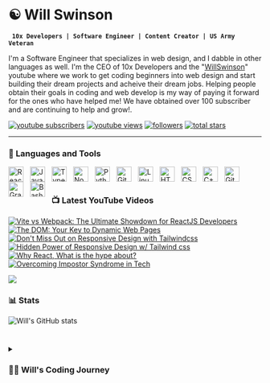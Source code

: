 # ☯ Will Swinson

**` 10x Developers | Software Engineer | Content Creator | US Army Veteran`**

I'm a Software Engineer that specializes in web design, and I dabble in other languages as well. I'm the CEO of 10x Developers and the "[WillSwinson](https://www.youtube.com/@WillSwinson)" youtube where we work to get coding beginners into web design and start building their dream projects and acheive their dream jobs. Helping people obtain their goals in coding and web develop is my way of paying it forward for the ones who have helped me! We have obtained over 100 subscriber and are continuing to help and grow!.

   <p align="left">
      <a href="https://www.youtube.com/channel/UC7VmhGsLfRXzoP1qAQtaL9Q?sub_confirmation=1">
         <img alt="youtube subscribers" title="Subscribe to my YouTube channel" src="https://custom-icon-badges.demolab.com/youtube/channel/subscribers/UC7VmhGsLfRXzoP1qAQtaL9Q?color=%23E05D44&label=SUBSCRIBE&logo=video&logoColor=white&style=for-the-badge&labelColor=CE4630"/></a> 
      <a href="https://www.youtube.com/channel/UC7VmhGsLfRXzoP1qAQtaL9Q">
         <img alt="youtube views" title="YouTube views" src="https://custom-icon-badges.demolab.com/youtube/channel/views/UC7VmhGsLfRXzoP1qAQtaL9Q?color=%23E1AD0E&logo=eye&logoColor=white&style=for-the-badge&labelColor=C79600"/></a> 
      <a href="https://github.com/Will-Swinson?tab=followers">
         <img alt="followers" title="Follow me on Github" src="https://custom-icon-badges.demolab.com/github/followers/Will-Swinson?color=236ad3&labelColor=1155ba&style=for-the-badge&logo=person-add&label=Follow&logoColor=white"/></a>
      <a href="https://github.com/Will-Swinson?tab=repositories&sort=stargazers">
         <img alt="total stars" title="Total stars on GitHub" src="https://custom-icon-badges.demolab.com/github/stars/Will-Swinson?color=55960c&style=for-the-badge&labelColor=488207&logo=star"/></a>
   </p>

---

### 🧰 Languages and Tools

<img align="left" alt="React" width="30px" style="padding-right:10px;" src="https://cdn.jsdelivr.net/gh/devicons/devicon/icons/react/react-original.svg" />
<img align="left" alt="JavaScript" width="30px" style="padding-right:10px;" src="https://cdn.jsdelivr.net/gh/devicons/devicon/icons/javascript/javascript-plain.svg" />
<img align="left" alt="TypeScript" width="30px" style="padding-right:10px;" src="https://cdn.jsdelivr.net/gh/devicons/devicon/icons/typescript/typescript-plain.svg" />
<img align="left" alt="NodeJS" width="30px" style="padding-right:10px;" src="https://cdn.jsdelivr.net/gh/devicons/devicon/icons/nodejs/nodejs-original.svg" />
<img align="left" alt="Python" width="30px" style="padding-right:10px;" src="https://cdn.jsdelivr.net/gh/devicons/devicon/icons/python/python-plain.svg" />
<img align="left" alt="Git" width="30px" style="padding-right:10px;" src="https://cdn.jsdelivr.net/gh/devicons/devicon/icons/git/git-original.svg" />
<img align="left" alt="Linux" width="30px" style="padding-right:10px;" src="https://cdn.jsdelivr.net/gh/devicons/devicon/icons/linux/linux-original.svg" />
<img align="left" alt="HTML" width="30px" style="padding-right:10px;" src="https://cdn.jsdelivr.net/gh/devicons/devicon/icons/html5/html5-plain.svg" />
<img align="left" alt="CSS" width="30px" style="padding-right:10px;" src="https://cdn.jsdelivr.net/gh/devicons/devicon/icons/css3/css3-plain.svg" />
<img align="left" alt="C++" width="30px" style="padding-right:10px;" src="https://cdn.jsdelivr.net/gh/devicons/devicon/icons/cplusplus/cplusplus-line.svg" />
<img align="left" alt="GitHub" width="30px" style="padding-right:10px;" src="https://cdn.jsdelivr.net/gh/devicons/devicon/icons/github/github-original.svg" />
<img align="left" alt="Gradle" width="30px" style="padding-right:10px;" src="https://cdn.jsdelivr.net/gh/devicons/devicon/icons/gradle/gradle-plain.svg" />
<img align="left" alt="Bash" width="30px" style="padding-right:10px;" src="https://cdn.jsdelivr.net/gh/devicons/devicon/icons/bash/bash-original.svg" />
<br />

# 

### 📺 Latest YouTube Videos

<!-- BEGIN YOUTUBE-CARDS -->
[![Vite vs Webpack: The Ultimate Showdown for ReactJS Developers](https://ytcards.demolab.com/?id=jhIp8ZcVXc0&title=Vite+vs+Webpack%3A+The+Ultimate+Showdown+for+ReactJS+Developers&lang=en&timestamp=1703109782&background_color=%230d1117&title_color=%23ffffff&stats_color=%23dedede&max_title_lines=1&width=250&border_radius=5 "Vite vs Webpack: The Ultimate Showdown for ReactJS Developers")](https://www.youtube.com/watch?v=jhIp8ZcVXc0)
[![The DOM: Your Key to Dynamic Web Pages](https://ytcards.demolab.com/?id=K6zSSAAtbTE&title=The+DOM%3A+Your+Key+to+Dynamic+Web+Pages&lang=en&timestamp=1701449829&background_color=%230d1117&title_color=%23ffffff&stats_color=%23dedede&max_title_lines=1&width=250&border_radius=5 "The DOM: Your Key to Dynamic Web Pages")](https://www.youtube.com/watch?v=K6zSSAAtbTE)
[![Don't Miss Out on Responsive Design with Tailwindcss](https://ytcards.demolab.com/?id=6ASewGzKByg&title=Don%27t+Miss+Out+on+Responsive+Design+with+Tailwindcss&lang=en&timestamp=1700521879&background_color=%230d1117&title_color=%23ffffff&stats_color=%23dedede&max_title_lines=1&width=250&border_radius=5 "Don't Miss Out on Responsive Design with Tailwindcss")](https://www.youtube.com/watch?v=6ASewGzKByg)
[![Hidden Power of Responsive Design w/ Tailwind css](https://ytcards.demolab.com/?id=o7H70ft485c&title=Hidden+Power+of+Responsive+Design+w%2F+Tailwind+css&lang=en&timestamp=1700026227&background_color=%230d1117&title_color=%23ffffff&stats_color=%23dedede&max_title_lines=1&width=250&border_radius=5 "Hidden Power of Responsive Design w/ Tailwind css")](https://www.youtube.com/watch?v=o7H70ft485c)
[![Why React, What is the hype about?](https://ytcards.demolab.com/?id=PcUWT66DN1I&title=Why+React%2C+What+is+the+hype+about%3F&lang=en&timestamp=1698940787&background_color=%230d1117&title_color=%23ffffff&stats_color=%23dedede&max_title_lines=1&width=250&border_radius=5 "Why React, What is the hype about?")](https://www.youtube.com/watch?v=PcUWT66DN1I)
[![Overcoming Impostor Syndrome in Tech](https://ytcards.demolab.com/?id=FNyzDqKIwmY&title=Overcoming+Impostor+Syndrome+in+Tech&lang=en&timestamp=1698241887&background_color=%230d1117&title_color=%23ffffff&stats_color=%23dedede&max_title_lines=1&width=250&border_radius=5 "Overcoming Impostor Syndrome in Tech")](https://www.youtube.com/watch?v=FNyzDqKIwmY)
<!-- END YOUTUBE-CARDS -->

[<img src="https://custom-icon-badges.demolab.com/badge/-Subscribe%20For%20More-red?style=for-the-badge&logo=video&logoColor=white"/>](https://www.youtube.com/c/UC7VmhGsLfRXzoP1qAQtaL9Q?sub_confirmation=1)

### 📊 Stats

![Will's GitHub stats](https://github-readme-stats.vercel.app/api?username=will-swinson&show_icons=true&theme=gruvbox)

<!-- ![GitHub Streak](https://streak-stats.demolab.com?user=Will-Swinson&theme=gruvbox&border_radius=4.5) -->

# 

<details>
 <summary><h3>👨‍💻 Will's Coding Journey</h3></summary>
   I've never been good at anything naturally, so I realized this young and I started to practice thing I'd like to get better at. I picked up coding with Galvanize's Operation Level Up bootcamp in Feb 2023 6 months before exiting the Military. After that I began going down the rabit whole of wanting to learn lots about many different technologies. Fast forward to today and I'm currently working on my new website, content and a few other projects. I'm also working on a few other projects that I'm excited to share with you all soon!
